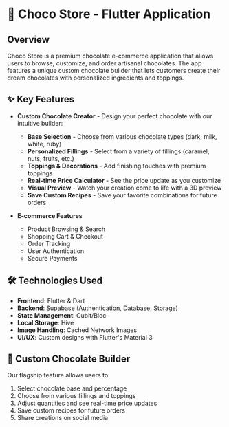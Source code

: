 # 🍫 Choco Store - Flutter Application

## Overview
Choco Store is a premium chocolate e-commerce application that allows users to browse, customize, and order artisanal chocolates. The app features a unique custom chocolate builder that lets customers create their dream chocolates with personalized ingredients and toppings.

## ✨ Key Features

- **Custom Chocolate Creator** - Design your perfect chocolate with our intuitive builder:
  - **Base Selection** - Choose from various chocolate types (dark, milk, white, ruby)
  - **Personalized Fillings** - Select from a variety of fillings (caramel, nuts, fruits, etc.)
  - **Toppings & Decorations** - Add finishing touches with premium toppings
  - **Real-time Price Calculator** - See the price update as you customize
  - **Visual Preview** - Watch your creation come to life with a 3D preview
  - **Save Custom Recipes** - Save your favorite combinations for future orders

- **E-commerce Features**
  - Product Browsing & Search
  - Shopping Cart & Checkout
  - Order Tracking
  - User Authentication
  - Secure Payments

## 🛠 Technologies Used

- **Frontend**: Flutter & Dart
- **Backend**: Supabase (Authentication, Database, Storage)
- **State Management**: Cubit/Bloc
- **Local Storage**: Hive
- **Image Handling**: Cached Network Images
- **UI/UX**: Custom designs with Flutter's Material 3

## 🎨 Custom Chocolate Builder

Our flagship feature allows users to:
1. Select chocolate base and percentage
2. Choose from various fillings and toppings
3. Adjust quantities and see real-time price updates
4. Save custom recipes for future orders
5. Share creations on social media

